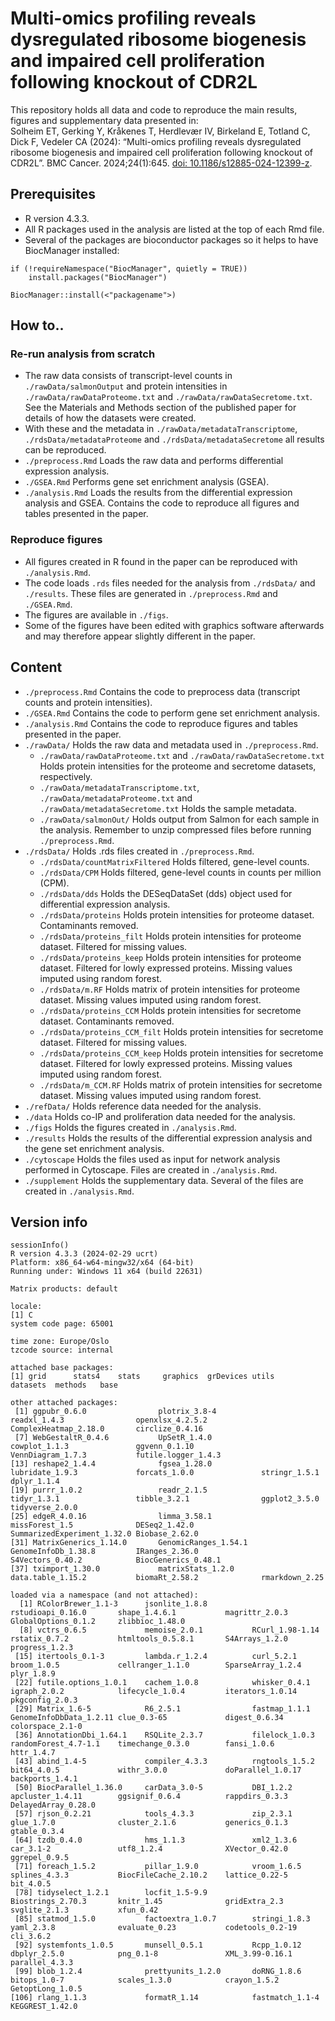 
# Multi-omics profiling reveals dysregulated ribosome biogenesis and impaired cell proliferation following knockout of CDR2L 

This repository holds all data and code to reproduce the main results, figures and supplementary data presented in:  
Solheim ET, Gerking Y, Kråkenes T, Herdlevær IV, Birkeland E, Totland C, Dick F, Vedeler CA (2024): “Multi-omics profiling reveals dysregulated ribosome biogenesis and impaired cell proliferation following knockout of CDR2L”. BMC Cancer. 2024;24(1):645. [doi: 10.1186/s12885-024-12399-z](10.1186/s12885-024-12399-z).

## Prerequisites

* R version 4.3.3.  
* All R packages used in the analysis are listed at the top of each Rmd file.  
* Several of the packages are bioconductor packages so it helps to have BiocManager installed:

```{r, eval=FALSE}
if (!requireNamespace("BiocManager", quietly = TRUE))
    install.packages("BiocManager")

BiocManager::install(<"packagename">)
```

## How to..

### Re-run analysis from scratch

* The raw data consists of transcript-level counts in `./rawData/salmonOutput` and protein intensities in `./rawData/rawDataProteome.txt` and `./rawData/rawDataSecretome.txt`. See the Materials and Methods section of the published paper for details of how the datasets were created.  
* With these and the metadata in `./rawData/metadataTranscriptome`, `./rdsData/metadataProteome` and `./rdsData/metadataSecretome` all results can be reproduced.  
* `./preprocess.Rmd` Loads the raw data and performs differential expression analysis.  
* `./GSEA.Rmd` Performs gene set enrichment analysis (GSEA).   
* `./analysis.Rmd` Loads the results from the differential expression analysis and GSEA. Contains the code to reproduce all figures and tables presented in the paper.  

### Reproduce figures

* All figures created in R found in the paper can be reproduced with `./analysis.Rmd`.  
* The code loads `.rds` files needed for the analysis from `./rdsData/` and `./results`. These files are generated in `./preprocess.Rmd` and `./GSEA.Rmd`.  
* The figures are available in `./figs`.
* Some of the figures have been edited with graphics software afterwards and may therefore appear slightly different in the paper.


## Content

* `./preprocess.Rmd` Contains the code to preprocess data (transcript counts and protein intensities).  
* `./GSEA.Rmd` Contains the code to perform gene set enrichment analysis.  
* `./analysis.Rmd` Contains the code to reproduce figures and tables presented in the paper.  
* `./rawData/` Holds the raw data and metadata used in `./preprocess.Rmd`.   
    + `./rawData/rawDataProteome.txt` and `./rawData/rawDataSecretome.txt` Holds protein intensities for the proteome and secretome datasets, respectively.
    + `./rawData/metadataTranscriptome.txt`, `./rawData/metadataProteome.txt` and `./rawData/metadataSecretome.txt` Holds the sample metadata.  
    + `./rawData/salmonOut/` Holds output from Salmon for each sample in the analysis. Remember to unzip compressed files before running `./preprocess.Rmd`.  
* `./rdsData/` Holds .rds files created in `./preprocess.Rmd`.   
    + `./rdsData/countMatrixFiltered` Holds filtered, gene-level counts.  
    + `./rdsData/CPM` Holds filtered, gene-level counts in counts per million (CPM).  
    + `./rdsData/dds` Holds the DESeqDataSet (dds) object used for differential expression analysis.  
    + `./rdsData/proteins` Holds protein intensities for proteome dataset. Contaminants removed. 
    +  `./rdsData/proteins_filt` Holds protein intensities for proteome dataset. Filtered for missing values.  
    + `./rdsData/proteins_keep` Holds protein intensities for proteome dataset. Filtered for lowly expressed proteins. Missing values imputed using random forest.  
    + `./rdsData/m.RF` Holds matrix of protein intensities for proteome dataset. Missing values imputed using random forest.
    + `./rdsData/proteins_CCM` Holds protein intensities for secretome dataset. Contaminants removed.  
    +  `./rdsData/proteins_CCM_filt` Holds protein intensities for secretome dataset. Filtered for missing values.  
    + `./rdsData/proteins_CCM_keep` Holds protein intensities for secretome dataset. Filtered for lowly expressed proteins. Missing values imputed using random forest.  
    + `./rdsData/m_CCM.RF` Holds matrix of protein intensities for secretome dataset. Missing values imputed using random forest.  
* `./refData/` Holds reference data needed for the analysis.  
* `./data` Holds co-IP and proliferation data needed for the analysis.  
* `./figs` Holds the figures created in `./analysis.Rmd`.    
* `./results` Holds the results of the differential expression analysis and the gene set enrichment analysis.  
* `./cytoscape` Holds the files used as input for network analysis performed in Cytoscape. Files are created in `./analysis.Rmd`.  
* `./supplement` Holds the supplementary data. Several of the files are created in `./analysis.Rmd`.  


## Version info

```{r}
sessionInfo()
R version 4.3.3 (2024-02-29 ucrt)
Platform: x86_64-w64-mingw32/x64 (64-bit)
Running under: Windows 11 x64 (build 22631)

Matrix products: default

locale:
[1] C
system code page: 65001

time zone: Europe/Oslo
tzcode source: internal

attached base packages:
[1] grid      stats4    stats     graphics  grDevices utils     datasets  methods   base     

other attached packages:
 [1] ggpubr_0.6.0                plotrix_3.8-4               readxl_1.4.3                openxlsx_4.2.5.2            ComplexHeatmap_2.18.0       circlize_0.4.16            
 [7] WebGestaltR_0.4.6           UpSetR_1.4.0                cowplot_1.1.3               ggvenn_0.1.10               VennDiagram_1.7.3           futile.logger_1.4.3        
[13] reshape2_1.4.4              fgsea_1.28.0                lubridate_1.9.3             forcats_1.0.0               stringr_1.5.1               dplyr_1.1.4                
[19] purrr_1.0.2                 readr_2.1.5                 tidyr_1.3.1                 tibble_3.2.1                ggplot2_3.5.0               tidyverse_2.0.0            
[25] edgeR_4.0.16                limma_3.58.1                missForest_1.5              DESeq2_1.42.0               SummarizedExperiment_1.32.0 Biobase_2.62.0             
[31] MatrixGenerics_1.14.0       GenomicRanges_1.54.1        GenomeInfoDb_1.38.8         IRanges_2.36.0              S4Vectors_0.40.2            BiocGenerics_0.48.1        
[37] tximport_1.30.0             matrixStats_1.2.0           data.table_1.15.2           biomaRt_2.58.2              rmarkdown_2.25             

loaded via a namespace (and not attached):
  [1] RColorBrewer_1.1-3      jsonlite_1.8.8          rstudioapi_0.16.0       shape_1.4.6.1           magrittr_2.0.3          GlobalOptions_0.1.2     zlibbioc_1.48.0        
  [8] vctrs_0.6.5             memoise_2.0.1           RCurl_1.98-1.14         rstatix_0.7.2           htmltools_0.5.8.1       S4Arrays_1.2.0          progress_1.2.3         
 [15] itertools_0.1-3         lambda.r_1.2.4          curl_5.2.1              broom_1.0.5             cellranger_1.1.0        SparseArray_1.2.4       plyr_1.8.9             
 [22] futile.options_1.0.1    cachem_1.0.8            whisker_0.4.1           igraph_2.0.2            lifecycle_1.0.4         iterators_1.0.14        pkgconfig_2.0.3        
 [29] Matrix_1.6-5            R6_2.5.1                fastmap_1.1.1           GenomeInfoDbData_1.2.11 clue_0.3-65             digest_0.6.34           colorspace_2.1-0       
 [36] AnnotationDbi_1.64.1    RSQLite_2.3.7           filelock_1.0.3          randomForest_4.7-1.1    timechange_0.3.0        fansi_1.0.6             httr_1.4.7             
 [43] abind_1.4-5             compiler_4.3.3          rngtools_1.5.2          bit64_4.0.5             withr_3.0.0             doParallel_1.0.17       backports_1.4.1        
 [50] BiocParallel_1.36.0     carData_3.0-5           DBI_1.2.2               apcluster_1.4.11        ggsignif_0.6.4          rappdirs_0.3.3          DelayedArray_0.28.0    
 [57] rjson_0.2.21            tools_4.3.3             zip_2.3.1               glue_1.7.0              cluster_2.1.6           generics_0.1.3          gtable_0.3.4           
 [64] tzdb_0.4.0              hms_1.1.3               xml2_1.3.6              car_3.1-2               utf8_1.2.4              XVector_0.42.0          ggrepel_0.9.5          
 [71] foreach_1.5.2           pillar_1.9.0            vroom_1.6.5             splines_4.3.3           BiocFileCache_2.10.2    lattice_0.22-5          bit_4.0.5              
 [78] tidyselect_1.2.1        locfit_1.5-9.9          Biostrings_2.70.3       knitr_1.45              gridExtra_2.3           svglite_2.1.3           xfun_0.42              
 [85] statmod_1.5.0           factoextra_1.0.7        stringi_1.8.3           yaml_2.3.8              evaluate_0.23           codetools_0.2-19        cli_3.6.2              
 [92] systemfonts_1.0.5       munsell_0.5.1           Rcpp_1.0.12             dbplyr_2.5.0            png_0.1-8               XML_3.99-0.16.1         parallel_4.3.3         
 [99] blob_1.2.4              prettyunits_1.2.0       doRNG_1.8.6             bitops_1.0-7            scales_1.3.0            crayon_1.5.2            GetoptLong_1.0.5       
[106] rlang_1.1.3             formatR_1.14            fastmatch_1.1-4         KEGGREST_1.42.0        
```